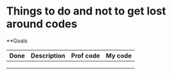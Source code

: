 # Things to do and not to get lost around codes

**Goals

| Done | Description | Prof code | My code | 
| --- | --- | --- | --- |
|  |  |  |  |
|  |  |  |  |
|  |  |  |  |